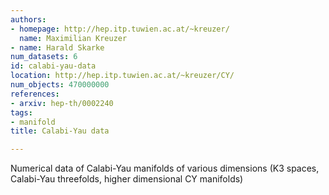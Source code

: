 ```yaml
---
authors:
- homepage: http://hep.itp.tuwien.ac.at/~kreuzer/
  name: Maximilian Kreuzer
- name: Harald Skarke
num_datasets: 6
id: calabi-yau-data
location: http://hep.itp.tuwien.ac.at/~kreuzer/CY/
num_objects: 470000000
references:
- arxiv: hep-th/0002240
tags:
- manifold
title: Calabi-Yau data

---
```


Numerical data of Calabi-Yau manifolds of various dimensions (K3 spaces, Calabi-Yau threefolds, higher dimensional CY manifolds)
